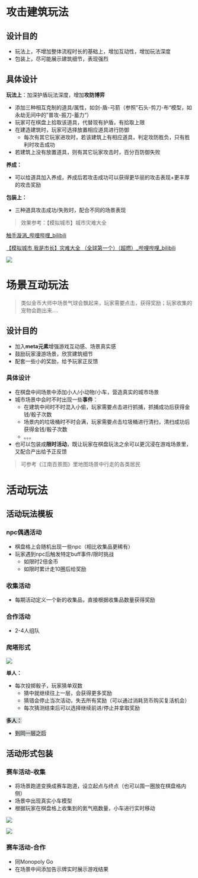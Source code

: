 # 攻击建筑玩法
## 设计目的
+ 玩法上，不增加整体流程时长的基础上，增加互动性，增加玩法深度
+ 包装上，尽可能展示建筑细节，表现强烈

## 具体设计
**玩法上**：加深护盾玩法深度，增加**攻防博弈**

+ 添加三种相互克制的道具/属性，如剑-盾-弓箭（参照”石头-剪刀-布“模型，如永劫无间中的”普攻-振刀-蓄力“）
+ 玩家可在棋盘上拾取该道具，代替现有护盾，有拾取上限
+ 在建造建筑时，玩家可选择放置相应道具进行防御
    - 每次有其它玩家进攻时，若该建筑上有相应道具，判定攻防胜负，只有胜利时攻击成功
+ 若建筑上没有放置道具，则有其它玩家攻击时，百分百防御失败

**养成：**

+ 可以给道具加入养成，养成后若攻击成功可以获得更华丽的攻击表现+更丰厚的攻击奖励

**包装上：**

+ 三种道具攻击成功/失败时，配合不同的场景表现



> 效果参考：【模拟城市】城市灾难大全
>

[触手漩涡_哔哩哔哩_bilibili](https://www.bilibili.com/video/BV1Xt411f7Ds?p=3&spm_id_from=pageDriver&vd_source=58cf2b2864e3420e375d9ee01ae8c572)

[【模拟城市 我是市长】灾难大全 （全球第一个）（超燃）_哔哩哔哩_bilibili](https://www.bilibili.com/video/BV1fq4y1f77k/?spm_id_from=333.337.search-card.all.click&vd_source=58cf2b2864e3420e375d9ee01ae8c572)

![](https://cdn.nlark.com/yuque/0/2024/png/26927517/1721035437642-d34e60db-1656-4534-805b-11ca30d14e91.png)



# 场景互动玩法
> 类似金币大师中场景气球会飘起来，玩家需要点击，获得奖励；玩家收集的宠物会跑出来....
>

## 设计目的
+ 加入**meta元素**增强游戏互动感、场景真实感
+ 鼓励玩家漫游场景，欣赏建筑细节
+ 配套一些小的奖励，给予玩家正反馈

### 具体设计
+ 在棋盘中间场景中添加小人/小动物/小车，营造真实的城市场景
+ 城市场景中会时不时出现一些**事件**：
    - 在建筑中间时不时混入小偷，玩家需要点击进行抓捕，抓捕成功后获得金钱/骰子次数
    - 场景内的垃圾桶时不时会满，玩家需要点击垃圾桶进行清扫，清扫成功后获得金钱/骰子次数
    - 。。。
+ 也可以包装成**限时活动**，既让玩家在棋盘玩法之余可以更沉浸在游戏场景里，又配合产出给予正反馈

> 可参考《江南百景图》里地图场景中行走的各类居民
>

# 活动玩法
## 活动玩法模板
### npc偶遇活动
+ 棋盘格上会随机出现一些npc（相比收集品更稀有）
+ 玩家遇到npc后触发特定buff事件/限时挑战
    - 如限时2倍金币
    - 如限时累计走10圈后给奖励

### 收集活动
+ 每期活动定义一个新的收集品，直接根据收集品数量获得奖励

### 合作活动
+ 2-4人组队

### 爬塔形式
![](https://cdn.nlark.com/yuque/0/2024/png/26927517/1720436526833-c03a6707-dc73-48f6-a254-5bcf77ab3d49.png?x-oss-process=image%2Fformat%2Cwebp%2Fresize%2Cw_1237%2Climit_0)

**单人：**

+ 每次投掷骰子，玩家猜单双数
    - 猜中就继续往上一层，会获得更多奖励
    - 猜错会停止当次活动，失去所有奖励（可以通过消耗货币购买复活机会）
    - 每次猜测结束后可以选择继续前进/停止并拿取奖励

**<font style="background-color:#D8DAD9;">多人：</font>**

+ <font style="background-color:#D8DAD9;">到同一层之后</font>

## 活动形式包装
### 赛车活动-收集
+ 将场景跑道变换成赛车跑道，设立起点与终点（也可以围一圈放在棋盘格内侧）
+ 场景中出现真实小车模型
+ 根据玩家在棋盘格上收集到的氮气瓶数量，小车进行实时移动

![](https://cdn.nlark.com/yuque/0/2024/png/26927517/1721109900734-8081de56-a569-4517-ae9a-fce83d93039a.png)

![](https://cdn.nlark.com/yuque/0/2024/png/26927517/1721109924968-afbf5f1e-ca16-4629-9a72-24822569bd6e.png)

### 赛车活动-合作
+ 同Monopoly Go
+ 在场景中间添加告示牌实时展示游戏结果

